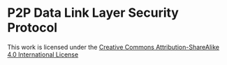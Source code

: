 # P2P Data Link Layer Security Protocol

This work is licensed under the [Creative Commons Attribution-ShareAlike 4.0 International License](https://creativecommons.org/licenses/by-sa/4.0/)
